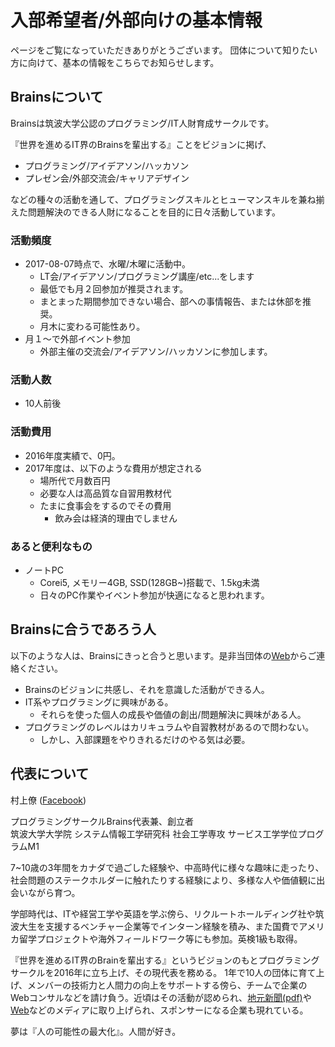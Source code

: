 # 入部希望者/外部向けの基本情報

ページをご覧になっていただきありがとうございます。
団体について知りたい方に向けて、基本の情報をこちらでお知らせします。

## Brainsについて

Brainsは筑波大学公認のプログラミング/IT人財育成サークルです。

『世界を進めるIT界のBrainsを輩出する』ことをビジョンに掲げ、
- プログラミング/アイデアソン/ハッカソン
- プレゼン会/外部交流会/キャリアデザイン

などの種々の活動を通して、プログラミングスキルとヒューマンスキルを兼ね揃えた問題解決のできる人財になることを目的に日々活動しています。

### 活動頻度
- 2017-08-07時点で、水曜/木曜に活動中。
    - LT会/アイデアソン/プログラミング講座/etc...をします
    - 最低でも月２回参加が推奨されます。
    - まとまった期間参加できない場合、部への事情報告、または休部を推奨。
    - 月木に変わる可能性あり。
- 月１～で外部イベント参加
    - 外部主催の交流会/アイデアソン/ハッカソンに参加します。

### 活動人数
- 10人前後

### 活動費用
- 2016年度実績で、0円。
- 2017年度は、以下のような費用が想定される
    - 場所代で月数百円
    - 必要な人は高品質な自習用教材代
    - たまに食事会をするのでその費用
        - 飲み会は経済的理由でしません

### あると便利なもの

- ノートPC
    - Corei5, メモリー4GB, SSD(128GB~)搭載で、1.5kg未満
    - 日々のPC作業やイベント参加が快適になると思われます。

## Brainsに合うであろう人

以下のような人は、Brainsにきっと合うと思います。是非当団体の[Web](https://brains-tsukuba.com#contact)からご連絡ください。

- Brainsのビジョンに共感し、それを意識した活動ができる人。
- IT系やプログラミングに興味がある。
    - それらを使った個人の成長や価値の創出/問題解決に興味がある人。
- プログラミングのレベルはカリキュラムや自習教材があるので問わない。
    - しかし、入部課題をやりきれるだけのやる気は必要。


## 代表について

村上僚 ([Facebook](https://www.facebook.com/ryo.murakami.3998))

プログラミングサークルBrains代表兼、創立者<br>
筑波大学大学院 システム情報工学研究科
社会工学専攻 サービス工学学位プログラムM1

7~10歳の3年間をカナダで過ごした経験や、中高時代に様々な趣味に走ったり、社会問題のステークホルダーに触れたりする経験により、多様な人や価値観に出会いながら育つ。

学部時代は、ITや経営工学や英語を学ぶ傍ら、リクルートホールディング社や筑波大生を支援するベンチャー企業等でインターン経験を積み、また国費でアメリカ留学プロジェクトや海外フィールドワーク等にも参加。英検1級も取得。

『世界を進めるIT界のBrainを輩出する』というビジョンのもとプログラミングサークルを2016年に立ち上げ、その現代表を務める。
1年で10人の団体に育て上げ、メンバーの技術力と人間力の向上をサポートする傍ら、チームで企業のWebコンサルなどを請け負う。近頃はその活動が認められ、[地元新聞(pdf)](https://github.com/RyosukeTakahashi/Brains_IT/raw/master/img/jouyou_brains.pdf)や[Web](http://share-study.net/interview_serviceengineering/)などのメディアに取り上げられ、スポンサーになる企業も現れている。

夢は『人の可能性の最大化』。人間が好き。
